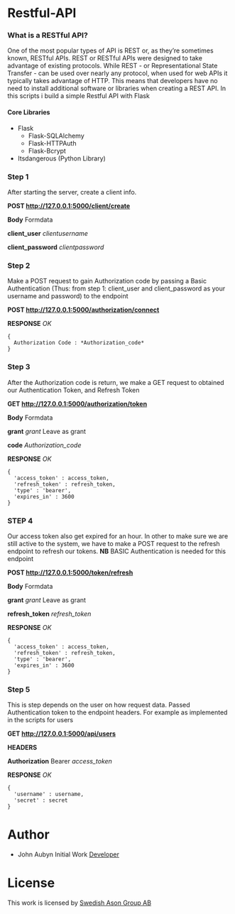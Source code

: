 # Restful-API
### What is a RESTful API?

One of the most popular types of API is REST or, as they’re sometimes known, RESTful APIs. REST or RESTful APIs were designed to take advantage of existing protocols. While REST - or Representational State Transfer - can be used over nearly any protocol, when used for web APIs it typically takes advantage of HTTP. This means that developers have no need to install additional software or libraries when creating a REST API.
In this scripts i build a simple Restful API with Flask

#### Core Libraries
* Flask
  * Flask-SQLAlchemy
  * Flask-HTTPAuth
  * Flask-Bcrypt
* Itsdangerous (Python Library)

### Step 1
After starting the server, create a client info.

**POST http://127.0.0.1:5000/client/create**

**Body** Formdata

__client_user__    *clientusername*

__client_password__    *clientpassword*

### Step 2
Make a POST request to gain Authorization code by passing a Basic Authentication (Thus: from step 1: client_user and client_password as your username and password) to the endpoint

**POST http://127.0.0.1:5000/authorization/connect**

**RESPONSE** _OK_
```
{
  Authorization Code : *Authorization_code*   
}
```
### Step 3
After the Authorization code is return, we make a GET request to obtained our Authentication Token, and Refresh Token

**GET http://127.0.0.1:5000/authorization/token**

**Body** Formdata

__grant__    *grant* Leave as grant

__code__    *Authorization_code*

**RESPONSE** _OK_
```
{
  'access_token' : access_token,
  'refresh_token' : refresh_token,
  'type' : 'bearer',
  'expires_in' : 3600
}
```

### STEP 4
Our access token also get expired for an hour. In other to make sure we are still active to the system, we have to make a POST request to the refresh endpoint to refresh our tokens. **NB** BASIC Authentication is needed for this endpoint

**POST http://127.0.0.1:5000/token/refresh**

**Body** Formdata

__grant__    *grant* Leave as grant

__refresh_token__    *refresh_token*

**RESPONSE** _OK_
```
{
  'access_token' : access_token,
  'refresh_token' : refresh_token,
  'type' : 'bearer',
  'expires_in' : 3600
}
```
### Step 5
This is step depends on the user on how request data. Passed Authentication token to the endpoint headers. For example as implemented in the scripts for users


**GET http://127.0.0.1:5000/api/users**

**HEADERS**

__Authorization__     Bearer _access_token_


**RESPONSE** _OK_
```
{
  'username' : username,
  'secret' : secret
}
```

# Author

* John Aubyn Initial Work [Developer](https://aubynj.github.io/)    

# License
This work is licensed by [Swedish Ason Group AB](https://www.dangstons.se/)















